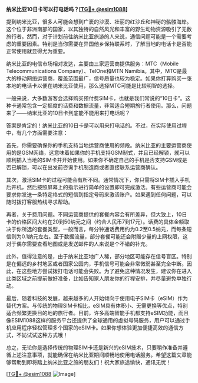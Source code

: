**纳米比亚10日卡可以打电话吗？[[TG💪+ @esim1088](https://t.me/s/esim1088)]**

提到纳米比亚，很多人可能会想到广袤的沙漠、壮丽的红沙丘和神秘的骷髅海岸。这个位于非洲南部的国家，以其独特的自然风光和丰富的野生动物资源吸引了无数旅行者。然而，对于计划前往纳米比亚旅游的人来说，通信问题可能是一个需要考虑的重要因素。特别是当你需要在异国他乡保持联系时，了解当地的电话卡是否能正常使用就显得尤为重要。

纳米比亚的电信市场相对发达，主要由三家运营商提供服务：MTC（Mobile Telecommunications Company）、TelOne和MTN Namibia。其中，MTC是最大的移动网络运营商，覆盖范围最广，信号质量也较为稳定。如果你打算购买一张本地的电话卡以便在纳米比亚使用，那么选择MTC可能是比较明智的选择。

一般来说，大多数游客会选择购买预付费SIM卡，也就是我们常说的“10日卡”。这种卡通常包含一定额度的话费和数据流量，非常适合短期旅行者使用。那么，问题来了——纳米比亚的10日卡到底能不能用来打电话呢？

答案是肯定的！纳米比亚的10日卡是可以用来打电话的。不过，在实际使用过程中，有几个方面需要注意：

首先，你需要确保你的手机支持当地运营商使用的频段。纳米比亚的主要运营商使用的是GSM网络，这意味着如果你的手机支持GSM制式，并且已经解锁，就可以顺利插入当地的SIM卡并开始使用。如果你不确定自己的手机是否支持GSM或是否已解锁，可以在出发前咨询手机制造商或者直接联系运营商确认。

其次，激活SIM卡的过程可能会有所不同。通常情况下，你只需将SIM卡插入手机后开机，然后按照屏幕上的指示进行简单的设置即可完成激活。有些运营商可能会要求你发送一条特定格式的短信到指定号码来激活账户。如果遇到任何问题，可以随时拨打客服热线寻求帮助。

再者，关于费用问题。不同运营商提供的套餐内容会有所差异，但大致上，10日卡的价格区间大约在20到50纳元之间（约合人民币7到17元）。话费的具体金额取决于你所选的套餐类型，一般而言，每分钟通话费用约为0.2至0.5纳元，而每条短信则为0.1纳元左右。至于数据流量，部分套餐可能还会附赠少量的上网权限，这对于偶尔需要查看地图或是发送邮件的人来说是个不错的补充。

此外，值得注意的是，由于纳米比亚地广人稀，部分地区可能存在信号盲区。特别是在偏远的乡村地区或者国家公园内，手机信号可能会非常微弱甚至完全中断。因此，在这些地方尝试拨打电话可能会失败。为了避免这种情况发生，建议你在进入此类区域之前提前做好准备，比如告知家人朋友你的行程安排，并尽量避免单独行动。

最后，随着科技的发展，越来越多的人开始倾向于使用电子SIM卡（eSIM）作为替代方案。与传统的物理SIM卡相比，eSIM具有体积小、无需更换等优点，特别适合频繁更换目的地的旅行者。目前，许多高端智能手机都支持eSIM功能，而且像ESIM1088这样的服务平台还提供了全球通用的虚拟号码服务，用户可以通过手机应用程序轻松管理多个国家的eSIM卡。如果你想体验更加便捷高效的通信方式，不妨试试这种方式哦！

总之，无论你是选择传统的物理SIM卡还是新兴的eSIM技术，只要稍作准备并遵循上述注意事项，就能确保在纳米比亚期间顺畅地使用电话服务。希望这篇文章能够帮助到即将踏上纳米比亚之旅的朋友们！祝大家旅途愉快，通讯无忧！

[[TG💪+ @esim1088](https://t.me/s/esim1088) ![Image](https://i.postimg.cc/4NQfJmqS/Snipaste-2025-05-13-00-14-12.png)]